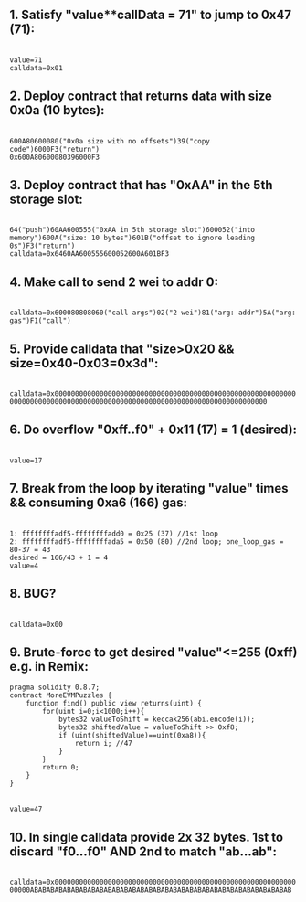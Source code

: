 ## 1. Satisfy "value**callData = 71" to jump to 0x47 (71):
</br>```value=71```
</br>```calldata=0x01```

## 2. Deploy contract that returns data with size 0x0a (10 bytes):
</br>```600A80600080("0x0a size with no offsets")39("copy code")6000F3("return")```
</br>```0x600A80600080396000F3```

## 3. Deploy contract that has "0xAA" in the 5th storage slot:
</br>```64("push")60AA600555("0xAA in 5th storage slot")600052("into memory")600A("size: 10 bytes")601B("offset to ignore leading 0s")F3("return")```
</br>```calldata=0x6460AA600555600052600A601BF3```

## 4. Make call to send 2 wei to addr 0:
</br>```calldata=0x600080808060("call args")02("2 wei")81("arg: addr")5A("arg: gas")F1("call")```

## 5. Provide calldata that "size>0x20 && size=0x40-0x03=0x3d":
</br>```calldata=0x00000000000000000000000000000000000000000000000000000000000000000000000000000000000000000000000000000000000000000000000000```

## 6. Do overflow "0xff..f0" + 0x11 (17) = 1 (desired):
</br>```value=17```

## 7. Break from the loop by iterating "value" times && consuming 0xa6 (166) gas:
</br>```1: ffffffffadf5-ffffffffadd0 = 0x25 (37) //1st loop```
</br>```2: ffffffffadf5-ffffffffada5 = 0x50 (80) //2nd loop; one_loop_gas = 80-37 = 43```
</br>```desired = 166/43 + 1 = 4```
</br>```value=4```

## 8. BUG?
</br>```calldata=0x00```

## 9. Brute-force to get desired "value"<=255 (0xff) e.g. in Remix:
```solidity
pragma solidity 0.8.7;
contract MoreEVMPuzzles {
    function find() public view returns(uint) {
        for(uint i=0;i<1000;i++){
            bytes32 valueToShift = keccak256(abi.encode(i));
            bytes32 shiftedValue = valueToShift >> 0xf8;
            if (uint(shiftedValue)==uint(0xa8)){
                return i; //47
            }
        }
        return 0;
    }
}
```
</br>```value=47```

## 10. In single calldata provide 2x 32 bytes. 1st to discard "f0...f0" AND 2nd to match "ab...ab":
</br>```calldata=0x0000000000000000000000000000000000000000000000000000000000000000ABABABABABABABABABABABABABABABABABABABABABABABABABABABABABABABAB```